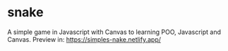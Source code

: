 # snake
A simple game in Javascript with Canvas to learning POO, Javascript and Canvas.
Preview in: https://simples-nake.netlify.app/